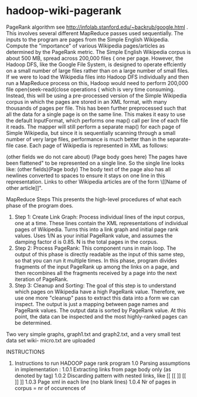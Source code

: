 # hadoop-wiki-pagerank

PageRank algorithm see http://infolab.stanford.edu/~backrub/google.html .
This involves several different MapReduce passes used sequentially. 
The inputs to the program are pages from the Simple English
Wikipedia. 
Compute the "importance" of various Wikipedia pages/articles as determined
by the PageRank metric.
The Simple English Wikipedia corpus is about 500 MB, spread across 200,000 files { one per
page. However, the Hadoop DFS, like the Google File System, is designed to operate effciently
on a small number of large files rather than on a large number of small files. If we were to load
the Wikipedia files into Hadoop DFS individually and then run a MapReduce process on this,
Hadoop would need to perform 200,000 file open{seek-read{close operations { which is very time
consuming. 
Instead, this will be using a pre-processed version of the Simple Wikipedia corpus in
which the pages are stored in an XML format, with many thousands of pages per file. This has
been further preprocessed such that all the data for a single page is on the same line. This makes
it easy to use the default InputFormat, which performs one map() call per line of each file it reads.
The mapper will still perform a separate map() for each page of Simple Wikipedia, but since it is
sequentially scanning through a small number of very large files, performance is much better than
in the separate-file case.
Each page of Wikipedia is represented in XML as follows:
<title> Page_Name </title>
(other fields we do not care about)
<revision optionalAttr="val">
<text optionalAttr2="val2"> (Page body goes here)
</text>
</revision>
The pages have been flattened" to be represented on a single line. So the single line looks like:
<title>Page_Name</title>(other fields)<revision optionalAttr="val"><text
optionalAttr="val2">(Page body)</text></revision>
The body text of the page also has all newlines converted to spaces to ensure it stays on one line in
this representation. Links to other Wikipedia articles are of the form \[[Name of other article]]".

MapReduce Steps
This presents the high-level procedures of what each phase of the program does. 
1. Step 1: Create Link Graph: Process individual lines of the input corpus, one at a time.
These lines contain the XML representations of individual pages of Wikipedia. Turns this into
a link graph and initial page rank values. Uses 1/N as your initial PageRank value, and assumes
the damping factor d is 0.85. N is the total pages in the corpus.
2. Step 2: Process PageRank: This component runs in main loop.
The output of this phase is directly readable as the input of this same step, so that
you can run it multiple times.
In this phase, program divides fragments of the input PageRank up among the links on
a page, and then recombines all the fragments received by a page into the next iteration of
PageRank.
3. Step 3: Cleanup and Sorting: The goal of this step is to understand which pages on
Wikipedia have a high PageRank value. Therefore, we use one more "cleanup" pass to extract
this data into a form we can inspect. The output is just a mapping between page names and PageRank
values. The output data is sorted by PageRank value.
At this point, the data can be inspected and the most highly-ranked pages can be determined.

Two very simple graphs, graph1.txt and graph2.txt, and a very small test data set wiki-
micro.txt are uploaded

INSTRUCTIONS
1. Instructions to run HADOOP page rank program
1.0 Parsing assumptions in implementation :
	1.0.1 Extracting links from page body only (as denoted by <text> tag)
	1.0.2 Discarding pattern with nested links, like [[  [[  ]]  [[ ]] ]]
	1.0.3 Page xml in each line (no blank lines)
	1.0.4 Nr of pages in corpus = nr of occurences of <title> tag
1.1 Put the required source file into "input" folder in the same location as the .jar:
	for example: hadoop fs -put /projects/cloud/pagerank/simplewiki-20150901-pages-articles-processed.xml input/
1.2 Run jar (the program read from "input" and saves to "result":
	hadoop jar ktarnows_pageRank.jar pagerank.Driver
1.3 View results:
	hadoop fs -cat result/*
or import result to local file
	hadoop fs -copyToLocal result/* /users/<username>

1.3 If you want ot run again, remove output and result directory:
	hadoop fs -rm -r output
	hadoop fs -rm -r result

